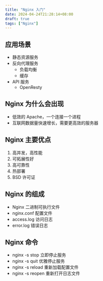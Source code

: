 ```yaml
---
title: "Nginx 入门"
date: 2024-04-24T21:28:14+08:00
draft: true
tags: ["Nginx"]
---
```

## 应用场景
- 静态资源服务
- 反向代理服务
    - 负载均衡
    - 缓存
- API 服务
    - OpenResty

## Nginx 为什么会出现
- 低效的 Apache，一个连接一个进程
- 互联网数据量快速增长，需要更高效的服务器

## Nginx 主要优点
1. 高并发，高性能
2. 可拓展性好
3. 高可靠性
4. 热部署
5. BSD 许可证

## Nginx 的组成
- Nginx 二进制可执行文件
- nginx.conf 配置文件
- access.log 访问日志
- error.log 错误日志

## Nginx 命令
- nginx -s stop 立即停止服务
- nginx -s quit 优雅停止服务
- nginx -s reload 重新加载配置文件
- nginx -s reopen 重新打开日志文件
